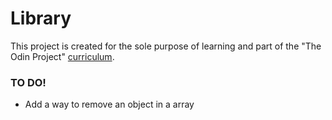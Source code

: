 # Library
This project is created for the sole purpose of learning and part of the "The Odin Project" [curriculum](https://theodinproject.com/).

### TO DO!
- Add a way to remove an object in a array